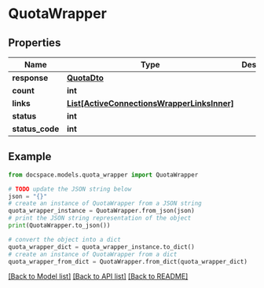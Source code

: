 # QuotaWrapper


## Properties

Name | Type | Description | Notes
------------ | ------------- | ------------- | -------------
**response** | [**QuotaDto**](QuotaDto.md) |  | [optional] 
**count** | **int** |  | [optional] 
**links** | [**List[ActiveConnectionsWrapperLinksInner]**](ActiveConnectionsWrapperLinksInner.md) |  | [optional] 
**status** | **int** |  | [optional] 
**status_code** | **int** |  | [optional] 

## Example

```python
from docspace.models.quota_wrapper import QuotaWrapper

# TODO update the JSON string below
json = "{}"
# create an instance of QuotaWrapper from a JSON string
quota_wrapper_instance = QuotaWrapper.from_json(json)
# print the JSON string representation of the object
print(QuotaWrapper.to_json())

# convert the object into a dict
quota_wrapper_dict = quota_wrapper_instance.to_dict()
# create an instance of QuotaWrapper from a dict
quota_wrapper_from_dict = QuotaWrapper.from_dict(quota_wrapper_dict)
```
[[Back to Model list]](../README.md#documentation-for-models) [[Back to API list]](../README.md#documentation-for-api-endpoints) [[Back to README]](../README.md)


